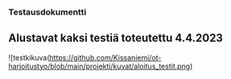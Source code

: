### Testausdokumentti

## Alustavat kaksi testiä toteutettu 4.4.2023

![testkikuva(https://github.com/Kissaniemi/ot-harjoitustyo/blob/main/projekti/kuvat/aloitus_testit.png)


